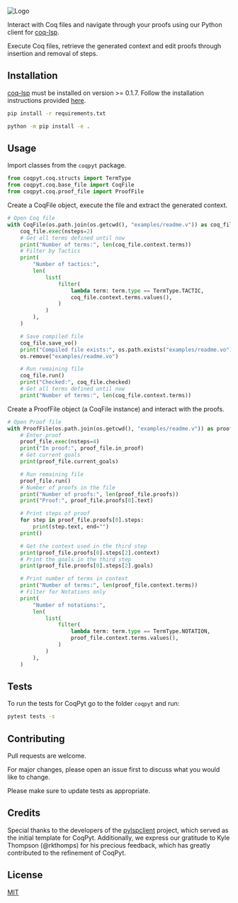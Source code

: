 ![Logo](https://github.com/sr-lab/coqpyt/blob/main/logo.png?raw=true)

Interact with Coq files and navigate through your proofs using our Python client for [coq-lsp](https://github.com/ejgallego/coq-lsp).

Execute Coq files, retrieve the generated context and edit proofs through insertion and removal of steps.

## Installation

[coq-lsp](https://github.com/ejgallego/coq-lsp) must be installed on version >= 0.1.7. Follow the installation instructions provided [here](https://github.com/ejgallego/coq-lsp#%EF%B8%8F-installation).

```bash
pip install -r requirements.txt
```

```bash
python -m pip install -e .
```

## Usage

Import classes from the ``coqpyt`` package.

<!-- embedme examples/readme.py#L3-L5 -->
```py
from coqpyt.coq.structs import TermType
from coqpyt.coq.base_file import CoqFile
from coqpyt.coq.proof_file import ProofFile
```

Create a CoqFile object, execute the file and extract the generated context.

<!-- embedme examples/readme.py#L7-L34 -->
```py
# Open Coq file
with CoqFile(os.path.join(os.getcwd(), "examples/readme.v")) as coq_file:
    coq_file.exec(nsteps=2)
    # Get all terms defined until now
    print("Number of terms:", len(coq_file.context.terms))
    # Filter by Tactics
    print(
        "Number of tactics:",
        len(
            list(
                filter(
                    lambda term: term.type == TermType.TACTIC,
                    coq_file.context.terms.values(),
                )
            )
        ),
    )

    # Save compiled file
    coq_file.save_vo()
    print("Compiled file exists:", os.path.exists("examples/readme.vo"))
    os.remove("examples/readme.vo")

    # Run remaining file
    coq_file.run()
    print("Checked:", coq_file.checked)
    # Get all terms defined until now
    print("Number of terms:", len(coq_file.context.terms))
```

Create a ProofFile object (a CoqFile instance) and interact with the proofs.

<!-- embedme examples/readme.py#L36-L73 -->
```py
# Open Proof file
with ProofFile(os.path.join(os.getcwd(), "examples/readme.v")) as proof_file:
    # Enter proof
    proof_file.exec(nsteps=4)
    print("In proof:", proof_file.in_proof)
    # Get current goals
    print(proof_file.current_goals)

    # Run remaining file
    proof_file.run()
    # Number of proofs in the file
    print("Number of proofs:", len(proof_file.proofs))
    print("Proof:", proof_file.proofs[0].text)

    # Print steps of proof
    for step in proof_file.proofs[0].steps:
        print(step.text, end="")
    print()

    # Get the context used in the third step
    print(proof_file.proofs[0].steps[2].context)
    # Print the goals in the third step
    print(proof_file.proofs[0].steps[2].goals)

    # Print number of terms in context
    print("Number of terms:", len(proof_file.context.terms))
    # Filter for Notations only
    print(
        "Number of notations:",
        len(
            list(
                filter(
                    lambda term: term.type == TermType.NOTATION,
                    proof_file.context.terms.values(),
                )
            )
        ),
    )
```

## Tests

To run the tests for CoqPyt go to the folder ``coqpyt`` and run:
```bash
pytest tests -s
```

## Contributing

Pull requests are welcome. 

For major changes, please open an issue first to discuss what you would like to change.

Please make sure to update tests as appropriate.

## Credits

Special thanks to the developers of the [pylspclient](https://github.com/yeger00/pylspclient) project, which served as the initial template for CoqPyt. Additionally, we express our gratitude to Kyle Thompson (@rkthomps) for his precious feedback, which has greatly contributed to the refinement of CoqPyt.

## License

[MIT](https://choosealicense.com/licenses/mit/)